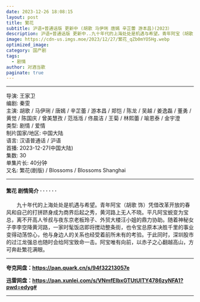 ```yaml
---
date: 2023-12-26 18:08:15
layout: post
title: 繁花
subtitle: 沪语+普通话版 更新中 (胡歌 马伊琍 唐嫣 辛芷蕾 游本昌)(2023）
description: 沪语+普通话版 更新中..九十年代的上海处处是机遇与希望。青年阿宝（胡歌 饰）凭借改革开放的春风和自己的打拼跻身成为商界后起之秀，黄河路上无人不晓。平凡阿宝蜕变为宝总，离不开高人爷叔与夜东京老板玲子、外贸大楼汪小姐的鼎力协助...
image: https://cdn-us.imgs.moe/2023/12/27/繁花_qZb0mYO5Hg.webp
optimized_image: 
category: 国产剧
tags:
  - 剧情
author: 对酒当歌
paginate: true
---
```


---

导演: 王家卫  
编剧: 秦雯  
主演: 胡歌 / 马伊琍 / 唐嫣 / 辛芷蕾 / 游本昌 / 郑恺 / 陈龙 / 吴越 / 姜逸磊 / 董勇 / 黄觉 / 陈国庆 / 曾美慧孜 / 范湉湉 / 佟晨洁 / 王菊 / 林熙蕾 / 喻恩泰 / 金宇澄  
类型: 剧情 / 爱情  
制片国家/地区: 中国大陆  
语言: 汉语普通话 / 沪语  
首播: 2023-12-27(中国大陆)  
集数: 30  
单集片长: 40分钟  
又名: 繁花(剧版) / Blossoms / Blossoms Shanghai  

---

#### 繁花 剧情简介 · · · · · ·

　　九十年代的上海处处是机遇与希望。青年阿宝（胡歌 饰）凭借改革开放的春风和自己的打拼跻身成为商界后起之秀，黄河路上无人不晓。平凡阿宝蜕变为宝总，离不开高人爷叔与夜东京老板玲子、外贸大楼汪小姐的鼎力协助。随着神秘女子李李空降黄河路，一家时髦饭店即将搅动整条街，也令宝总原本决胜千里的事业变得动荡惊心，他与身边人的关系也经受着前所未有的考验。于此同时，深圳股市的过江龙强总也随时会给阿宝致命一击。阿宝唯有向前，以赤子之心翻越高山，方可奔赴繁花满眼。

---

**夸克网盘：<https://pan.quark.cn/s/94f32213057e>**

**迅雷网盘：<https://pan.xunlei.com/s/VNmfEIbxGTUtUITY4786zyNFA1?pwd=edyg#>**

---
